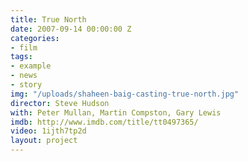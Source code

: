 ```yaml
---
title: True North
date: 2007-09-14 00:00:00 Z
categories:
- film
tags:
- example
- news
- story
img: "/uploads/shaheen-baig-casting-true-north.jpg"
director: Steve Hudson
with: Peter Mullan, Martin Compston, Gary Lewis
imdb: http://www.imdb.com/title/tt0497365/
video: 1ijth7tp2d
layout: project
---
```


